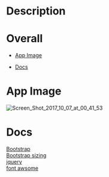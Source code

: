 # Description  
       
# Overall        
* [App Image](#section1)       
<!-- * [Basic Installation](#section2) -->     
* [Docs](#section3)       
<!--* * [Issue & Solution](#section4)     
* [Note](#section5)     -->
  
# <a name="section1"> App Image     
<img src="https://preview.ibb.co/iO2Viw/Screen_Shot_2017_10_07_at_00_41_53.png" alt="Screen_Shot_2017_10_07_at_00_41_53" border="0">  
    
<!-- # <a name="section2"> Basic Installation-->   
    
# <a name="section3"> Docs     
  [Bootstrap](https://getbootstrap.com/docs/4.0/getting-started/introduction/)  
  [Bootstrap sizing](https://www.w3schools.com/bootstrap/bootstrap_forms_sizing.asp)    
  [jquery](http://code.jquery.com/)    
  [font awsome](http://fontawesome.io/get-started/)    
     
<!--# <a name="section4"> Issue & Solution   
   
# <a name="section5"> Note-->   
   
      
